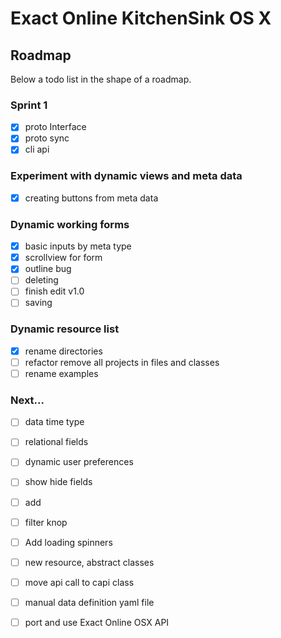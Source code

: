 # Exact Online KitchenSink OS X

## Roadmap

Below a todo list in the shape of a roadmap.

### Sprint 1

- [x] proto Interface
- [x] proto sync
- [x] cli api

### Experiment with dynamic views and meta data
- [x] creating buttons from meta data

### Dynamic working forms
- [x] basic inputs by meta type
- [x] scrollview for form
- [x] outline bug
- [ ] deleting
- [ ] finish edit v1.0
- [ ] saving

### Dynamic resource list
- [x] rename directories
- [ ] refactor remove all projects in files and classes
- [ ] rename examples

### Next...
- [ ] data time type
- [ ] relational fields
- [ ] dynamic user preferences
- [ ] show hide fields
- [ ] add
- [ ] filter knop
- [ ] Add loading spinners
- [ ] new resource, abstract classes
- [ ] move api call to capi class

- [ ] manual data definition yaml file
- [ ] port and use Exact Online OSX API
